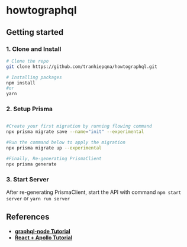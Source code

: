# howtographql

## Getting started 

### 1. Clone and Install

```bash
# Clone the repo
git clone https://github.com/tranhiepqna/howtographql.git

# Installing packages
npm install
#or 
yarn
```



### 2. Setup Prisma 
```bash

#Create your first migration by running flowing command
npx prisma migrate save --name="init" --experimental

#Run the command below to apply the migration
npx prisma migrate up --experimental

#Finally, Re-generating PrismaClient
npx prisma generate
```

### 3. Start Server
After re-generating PrismaClient, start the API with command `npm start server` or `yarn run server`

## References

- **[graphql-node Tutorial](https://www.howtographql.com/graphql-js/0-introduction/)**
- **[React + Apollo Tutorial](https://www.howtographql.com/graphql-js/0-introduction/)**
